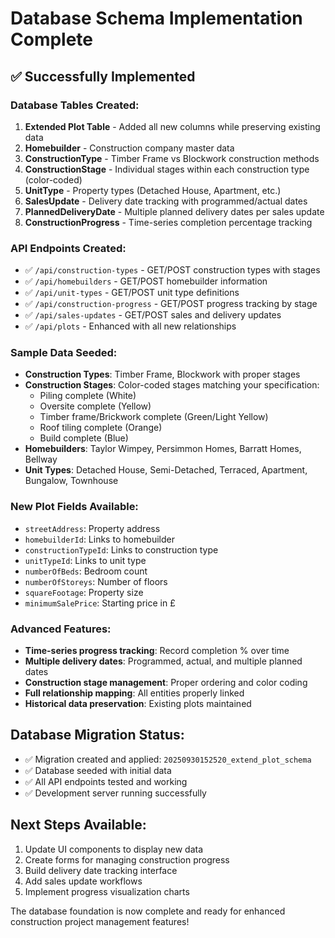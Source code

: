 # Database Schema Implementation Complete

## ✅ Successfully Implemented

### Database Tables Created:
1. **Extended Plot Table** - Added all new columns while preserving existing data
2. **Homebuilder** - Construction company master data
3. **ConstructionType** - Timber Frame vs Blockwork construction methods
4. **ConstructionStage** - Individual stages within each construction type (color-coded)
5. **UnitType** - Property types (Detached House, Apartment, etc.)
6. **SalesUpdate** - Delivery date tracking with programmed/actual dates
7. **PlannedDeliveryDate** - Multiple planned delivery dates per sales update
8. **ConstructionProgress** - Time-series completion percentage tracking

### API Endpoints Created:
- ✅ `/api/construction-types` - GET/POST construction types with stages
- ✅ `/api/homebuilders` - GET/POST homebuilder information
- ✅ `/api/unit-types` - GET/POST unit type definitions
- ✅ `/api/construction-progress` - GET/POST progress tracking by stage
- ✅ `/api/sales-updates` - GET/POST sales and delivery updates
- ✅ `/api/plots` - Enhanced with all new relationships

### Sample Data Seeded:
- **Construction Types**: Timber Frame, Blockwork with proper stages
- **Construction Stages**: Color-coded stages matching your specification:
  - Piling complete (White)
  - Oversite complete (Yellow)
  - Timber frame/Brickwork complete (Green/Light Yellow)
  - Roof tiling complete (Orange)
  - Build complete (Blue)
- **Homebuilders**: Taylor Wimpey, Persimmon Homes, Barratt Homes, Bellway
- **Unit Types**: Detached House, Semi-Detached, Terraced, Apartment, Bungalow, Townhouse

### New Plot Fields Available:
- `streetAddress`: Property address
- `homebuilderId`: Links to homebuilder
- `constructionTypeId`: Links to construction type
- `unitTypeId`: Links to unit type  
- `numberOfBeds`: Bedroom count
- `numberOfStoreys`: Number of floors
- `squareFootage`: Property size
- `minimumSalePrice`: Starting price in £

### Advanced Features:
- **Time-series progress tracking**: Record completion % over time
- **Multiple delivery dates**: Programmed, actual, and multiple planned dates
- **Construction stage management**: Proper ordering and color coding
- **Full relationship mapping**: All entities properly linked
- **Historical data preservation**: Existing plots maintained

## Database Migration Status:
- ✅ Migration created and applied: `20250930152520_extend_plot_schema`
- ✅ Database seeded with initial data
- ✅ All API endpoints tested and working
- ✅ Development server running successfully

## Next Steps Available:
1. Update UI components to display new data
2. Create forms for managing construction progress
3. Build delivery date tracking interface
4. Add sales update workflows
5. Implement progress visualization charts

The database foundation is now complete and ready for enhanced construction project management features!